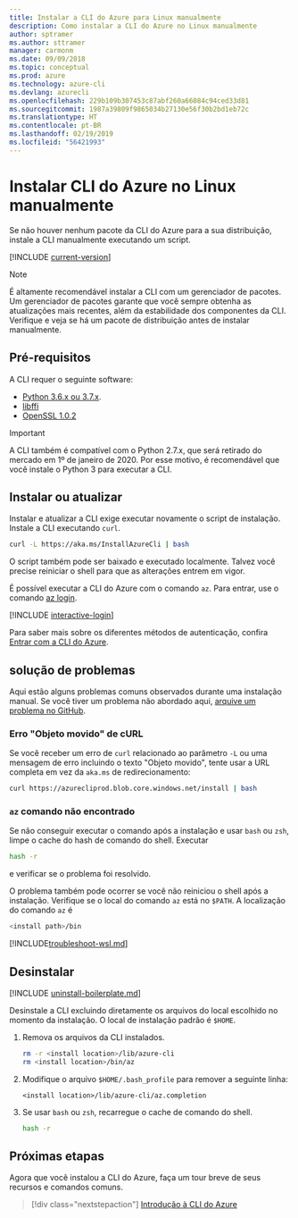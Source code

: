 ```yaml
---
title: Instalar a CLI do Azure para Linux manualmente
description: Como instalar a CLI do Azure no Linux manualmente
author: sptramer
ms.author: sttramer
manager: carmonm
ms.date: 09/09/2018
ms.topic: conceptual
ms.prod: azure
ms.technology: azure-cli
ms.devlang: azurecli
ms.openlocfilehash: 229b109b307453c87abf260a66084c94ced33d81
ms.sourcegitcommit: 1987a39809f9865034b27130e56f30b2bd1eb72c
ms.translationtype: HT
ms.contentlocale: pt-BR
ms.lasthandoff: 02/19/2019
ms.locfileid: "56421993"
---
```

# <a name="install-azure-cli-on-linux-manually"></a>Instalar CLI do Azure no Linux manualmente

Se não houver nenhum pacote da CLI do Azure para a sua distribuição, instale a CLI manualmente executando um script.

[!INCLUDE [current-version](includes/current-version.md)]

> [!NOTE]
> É altamente recomendável instalar a CLI com um gerenciador de pacotes. Um gerenciador de pacotes garante que você sempre obtenha as atualizações mais recentes, além da estabilidade dos componentes da CLI. Verifique e veja se há um pacote de distribuição antes de instalar manualmente.

## <a name="prerequisites"></a>Pré-requisitos

A CLI requer o seguinte software:

* [Python 3.6.x ou 3.7.x](https://www.python.org/downloads/). 
* [libffi](https://sourceware.org/libffi/)
* [OpenSSL 1.0.2](https://www.openssl.org/source/)

> [!IMPORTANT]
>
> A CLI também é compatível com o Python 2.7.x, que será retirado do mercado em 1º de janeiro de 2020. Por esse motivo, é recomendável que você instale o Python 3 para executar a CLI.

## <a name="install-or-update"></a>Instalar ou atualizar

Instalar e atualizar a CLI exige executar novamente o script de instalação. Instale a CLI executando `curl`.

```bash
curl -L https://aka.ms/InstallAzureCli | bash
```

O script também pode ser baixado e executado localmente. Talvez você precise reiniciar o shell para que as alterações entrem em vigor.

É possível executar a CLI do Azure com o comando `az`. Para entrar, use o comando [az login](/cli/azure/reference-index#az-login).

[!INCLUDE [interactive-login](includes/interactive-login.md)]

Para saber mais sobre os diferentes métodos de autenticação, confira [Entrar com a CLI do Azure](authenticate-azure-cli.md).

## <a name="troubleshooting"></a>solução de problemas

Aqui estão alguns problemas comuns observados durante uma instalação manual. Se você tiver um problema não abordado aqui, [arquive um problema no GitHub](https://github.com/Azure/azure-cli/issues).

### <a name="curl-object-moved-error"></a>Erro "Objeto movido" de cURL

Se você receber um erro de `curl` relacionado ao parâmetro `-L` ou uma mensagem de erro incluindo o texto "Objeto movido", tente usar a URL completa em vez da `aka.ms` de redirecionamento:

```bash
curl https://azurecliprod.blob.core.windows.net/install | bash
```

### <a name="az-command-not-found"></a>`az` comando não encontrado

Se não conseguir executar o comando após a instalação e usar `bash` ou `zsh`, limpe o cache do hash de comando do shell. Executar

```bash
hash -r
```

e verificar se o problema foi resolvido.

O problema também pode ocorrer se você não reiniciou o shell após a instalação. Verifique se o local do comando `az` está no `$PATH`. A localização do comando `az` é

```bash
<install path>/bin
```

[!INCLUDE[troubleshoot-wsl.md](includes/troubleshoot-wsl.md)]

## <a name="uninstall"></a>Desinstalar

[!INCLUDE [uninstall-boilerplate.md](includes/uninstall-boilerplate.md)]

Desinstale a CLI excluindo diretamente os arquivos do local escolhido no momento da instalação. O local de instalação padrão é `$HOME`.

1. Remova os arquivos da CLI instalados.

   ```bash
   rm -r <install location>/lib/azure-cli
   rm <install location>/bin/az
   ```

2. Modifique o arquivo `$HOME/.bash_profile` para remover a seguinte linha:

   ```text
   <install location>/lib/azure-cli/az.completion
   ```

3. Se usar `bash` ou `zsh`, recarregue o cache de comando do shell.

   ```bash
   hash -r
   ```

## <a name="next-steps"></a>Próximas etapas

Agora que você instalou a CLI do Azure, faça um tour breve de seus recursos e comandos comuns.

> [!div class="nextstepaction"]
> [Introdução à CLI do Azure](get-started-with-azure-cli.md)
